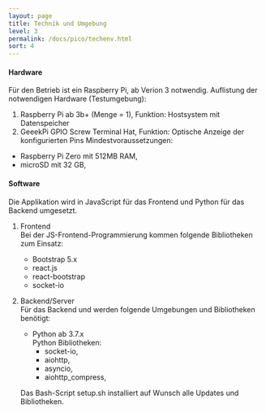 ```yaml
---
layout: page
title: Technik und Umgebung 
level: 3
permalink: /docs/pico/techenv.html
sort: 4
---
```


#### Hardware
Für den Betrieb ist ein Raspberry Pi, ab Verion 3 notwendig. Auflistung der notwendigen Hardware (Testumgebung):
1. Raspberry Pi ab 3b+ (Menge = 1), Funktion: Hostsystem mit Datenspeicher
2. GeeekPi GPIO Screw Terminal Hat, Funktion: Optische Anzeige der konfigurierten Pins
Mindestvoraussetzungen:
* Raspberry Pi Zero mit 512MB RAM,
* microSD mit 32 GB,


#### Software
Die Applikation wird in JavaScript für das Frontend und Python für das Backend umgesetzt.
1. Frontend  
Bei der JS-Frontend-Programmierung kommen folgende Bibliotheken zum Einsatz:
    * Bootstrap 5.x
    * react.js
    * react-bootstrap
    * socket-io
2. Backend/Server  
Für das Backend und werden folgende Umgebungen und Bibliotheken benötigt:
    * Python ab 3.7.x  
    Python Bibliotheken:
        * socket-io,
        * aiohttp,
        * asyncio,
        * aiohttp_compress,
    
    Das Bash-Script setup.sh installiert auf Wunsch alle Updates und Bibliotheken.
